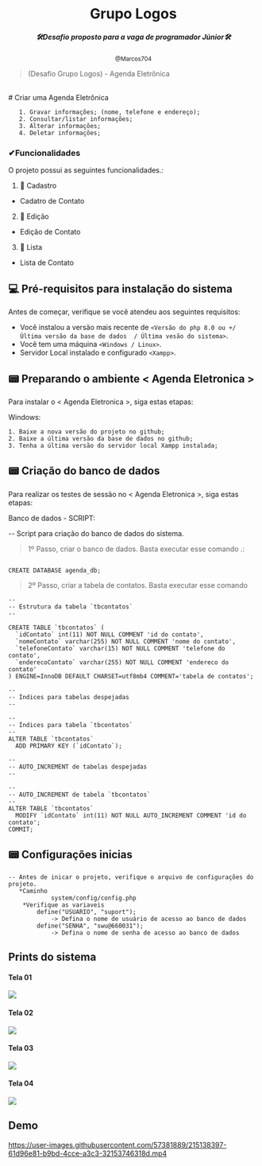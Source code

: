 
<div align="center">
<h1>Grupo Logos</h1>
<h5>🛠Desafio proposto para a vaga de programador Júnior🛠</h5>
<small>@Marcos704</small>
</div>

> (Desafio Grupo Logos) - Agenda Eletrônica
<br>
# Criar uma Agenda Eletrônica

```
   1. Gravar informações; (nome, telefone e endereço);
   2. Consultar/listar informações;
   3. Alterar informações;
   4. Deletar informações;
```
### ✔Funcionalidades
O projeto possui as seguintes funcionalidades.:

1. 📎 Cadastro
- Cadatro de Contato
2. 📎 Edição
- Edição de Contato
3. 📎 Lista
- Lista de Contato

## 💻 Pré-requisitos para instalação do sistema

Antes de começar, verifique se você atendeu aos seguintes requisitos:
* Você instalou a versão mais recente de `<Versão do php 8.0 ou +/ Última versão da base de dados  / Última vesão do sistema>`.
* Você tem uma máquina `<Windows / Linux>`.
* Servidor Local instalado e configurado `<Xampp>`.

## 📟 Preparando o ambiente < Agenda Eletronica >

Para instalar o < Agenda Eletronica >, siga estas etapas:

Windows:
```
1. Baixe a nova versão do projeto no github;
2. Baixe a última versão da base de dados no github;
3. Tenha a última versão do servidor local Xampp instalada;
```
## 📟 Criação do banco de dados
Para realizar os testes de sessão no < Agenda Eletronica >, siga estas etapas:

Banco de dados - SCRIPT:

-- Script para criação do banco de dados do sistema.


> 1º Passo, criar o banco de dados. Basta executar esse comando .:
```

CREATE DATABASE agenda_db;

```
> 2º Passo, criar a tabela de contatos. Basta executar esse comando 
```
--
-- Estrutura da tabela `tbcontatos`
--

CREATE TABLE `tbcontatos` (
  `idContato` int(11) NOT NULL COMMENT 'id do contato',
  `nomeContato` varchar(255) NOT NULL COMMENT 'nome do contato',
  `telefoneContato` varchar(15) NOT NULL COMMENT 'telefone do contato',
  `enderecoContato` varchar(255) NOT NULL COMMENT 'endereco do contato'
) ENGINE=InnoDB DEFAULT CHARSET=utf8mb4 COMMENT='tabela de contatos';

--
-- Índices para tabelas despejadas
--

--
-- Índices para tabela `tbcontatos`
--
ALTER TABLE `tbcontatos`
  ADD PRIMARY KEY (`idContato`);

--
-- AUTO_INCREMENT de tabelas despejadas
--

--
-- AUTO_INCREMENT de tabela `tbcontatos`
--
ALTER TABLE `tbcontatos`
  MODIFY `idContato` int(11) NOT NULL AUTO_INCREMENT COMMENT 'id do contato';
COMMIT;

```
## 📟 Configurações inicias
```
-- Antes de inicar o projeto, verifique o arquivo de configurações do projeto.
   *Caminho 
            system/config/config.php
    *Verifique as variaveis
        define("USUARIO", "suport"); 
            -> Defina o nome de usuário de acesso ao banco de dados
        define("SENHA", "swu@660031");
            -> Defina o nome de senha de acesso ao banco de dados
```
## Prints do sistema
<h4>Tela 01</h4>
<img src="https://i.ibb.co/J7ZzmXt/Screenshot-1.png">
<h4>Tela 02</h4>
<img src="https://i.ibb.co/rFrKFGj/Screenshot-2.png>">
<h4>Tela 03</h4>
<img src="https://i.ibb.co/wM4Vt6T/Screenshot-3.png">
<h4>Tela 04</h4>
<img src="https://i.ibb.co/wLvzDD7/Screenshot-4.png">

## Demo
https://user-images.githubusercontent.com/57381889/215138397-61d96e81-b9bd-4cce-a3c3-32153746318d.mp4


